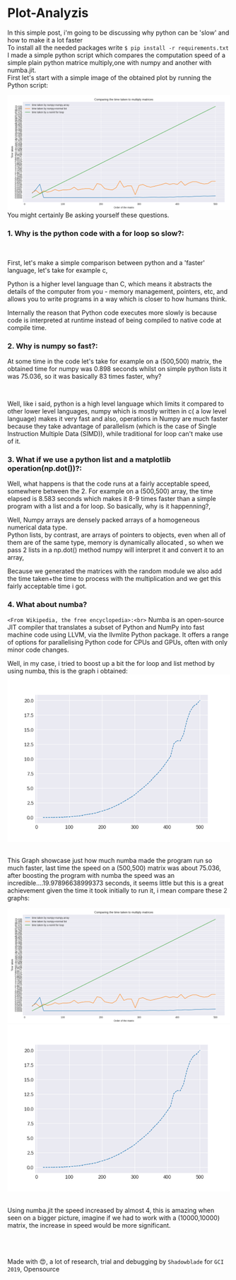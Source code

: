 # Plot-Analyzis
In this simple post, i'm going to be discussing why python can be 'slow' and how to make it a lot faster<br>
To install all the needed packages write `$ pip install -r requirements.txt`
<br>
I made a simple python script which compares the computation speed of a simple plain python matrice multiply,one with numpy and another with numba.jit.<br>
First let's start with a simple image of the obtained plot by running the Python script:

![Original one](/img/task.png "First graph") 
You might certainly Be asking yourself these questions.

### 1. Why is the python code with a for loop so slow?:
<br>

First, let's make a simple comparison between python and a 'faster' language, let's take for example c,
<br>

Python is a higher level language than C, which means it abstracts the details of the computer from you - memory management, pointers, etc, and allows you to write programs in a way which is closer to how humans think.
<br>

Internally the reason that Python code executes more slowly is because code is interpreted at runtime instead of being compiled to native code at compile time.<br>
### 2. Why is numpy so fast?:
At some time in the code let's take for example on a (500,500) matrix, the obtained time for numpy was 0.898 seconds whilst on  simple python lists it was 75.036, so it was basically 83 times faster, why?

<br>

Well, like i said, python is a high level language which limits it compared to other lower level languages, numpy which is mostly written in c( a low level language) makes it very fast and also, operations in Numpy are much faster because they take advantage of parallelism (which is the case of Single Instruction Multiple Data (SIMD)), while traditional for loop can't make use of it.
### 3. What if we use a python list and a matplotlib operation(np.dot())?:

Well, what happens is that the code runs at a fairly acceptable speed, somewhere between the 2. For example on a (500,500) array, the time elapsed is 8.583 seconds which makes it 8-9 times faster than a simple program with a list and a for loop.
So basically, why is it happenning?,<br>

Well, Numpy arrays are densely packed arrays of a homogeneous numerical data type.<br>
Python lists, by contrast, are arrays of pointers to objects, even when all of them are of the same type, memory is dynamically allocated , so when we pass 2 lists in a np.dot() method numpy will interpret it and convert it to an array,
<br> 

Because we generated the matrices with the random module we also add the time taken+the time to process with the multiplication and we get this fairly acceptable time i got.<br>
### 4. What about numba?
`<From Wikipedia, the free encyclopedia>:<br>`
Numba is an open-source JIT compiler that translates a subset of Python and NumPy into fast machine code using LLVM, via the llvmlite Python package. It offers a range of options for parallelising Python code for CPUs and GPUs, often with only minor code changes. <br>

Well, in my case, i tried to boost up a bit the for loop and list method by using numba, this is the graph i obtained:<br>
![With numba](/img/numba.png "numba") <br>
<br>

This Graph showcase just how much numba made the program run so much faster, last time the speed on a (500,500) matrix was about 75.036, after boosting the program with numba the speed was an incredible....19.97896638999373 seconds, it seems little but this is a great achievement given  the time it took initially to run it, i mean compare these 2 graphs:
<br>                                       
                                             
![Original one](/img/task.png "first image") ![With numba](/img/numba.png "numba")<br>
<br>

Using numba.jit the speed increased by almost 4, this is amazing when seen on a bigger picture, imagine if we had to work with a (10000,10000) matrix, the increase in speed would be more significant.

<br><br><br>
Made with 😍, a lot of research, trial and debugging by `Shadowblade` for `GCI 2019`, Opensource 
